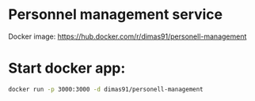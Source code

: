 # Personnel management service

Docker image: https://hub.docker.com/r/dimas91/personell-management

# Start docker app:

```bash
docker run -p 3000:3000 -d dimas91/personell-management
```